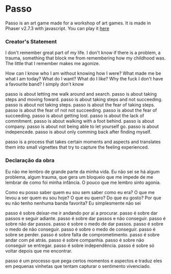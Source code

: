 # Passo
Passo is an art game made for a workshop of art games. It is made in Phaser v2.7.3 with javascript.
You can play it [here](https://lawendt.itch.io/passo)

### Creator's Statement

I don't remember great part of my life. I don't know if there is a problem, a trauma, something that block me from remembering how my childhood was. The little that I remember makes me agonize.

How can I know who I am without knowing how I were? What made me be what I am today? What do I want? What do I like? Why the fuck I don't have a favourite band? I simply don't know

passo is about letting me walk around and search. passo is about taking steps and moving foward. passo is about taking steps and not succeeding. passo is about not taking steps. passo is about the fear of taking steps. passo is about the fear of not not succeeding. passo is about the fear of succeeding. passo is about getting lost. passo is about the lack of commitment. passo is about walking with a foot behind. passo is about company. passo is about not being able to let yourself go. passo is about indepencede. passo is about only comming back after finding myself.

passo is a process that takes certain moments and aspects and translates them into small vignettes that try to capture the feeling experienced.

### Declaração da obra

Eu não me lembro de grande parte da minha vida. Eu não sei se há algum problema, algum trauma, que gera um bloqueio que me impede de me lembrar de como foi minha infância. O pouco que me lembro sinto agonia.

Como eu posso saber quem eu sou sem saber como eu era? O que me levou a ser quem eu sou hoje? O que eu quero? Do que eu gosto? Por que eu não tenho nenhuma banda favorita? Eu simplesmente não sei

passo é sobre deixar-me ir andando por aí a procurar. passo é sobre dar passos e seguir adiante. passo é sobre dar passos e não conseguir. passo é sobre não dar passos. passo é sobre o medo de dar passos. passo é sobre o medo de não conseguir. passo é sobre o medo de conseguir. passo é sobre se perder. passo é sobre falta de comprometimento. passo é sobre andar com pé atrás. passo é sobre companhia. passo é sobre não conseguir se entregar. passo é sobre independência. passo é sobre só voltar depois que me encontrar.

passo é um processo que pega certos momentos e aspectos e traduz eles em pequenas vinhetas que tentam capturar o sentimento vivenciado.
